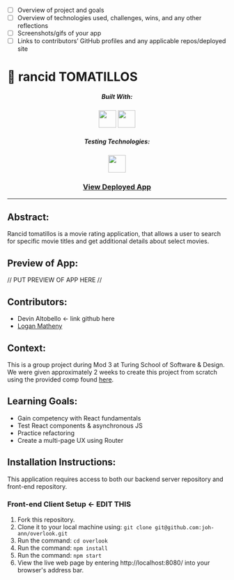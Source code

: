 - [ ] Overview of project and goals
- [ ] Overview of technologies used, challenges, wins, and any other reflections
- [ ] Screenshots/gifs of your app
- [ ] Links to contributors’ GitHub profiles and any applicable repos/deployed site

# 🥫 rancid TOMATILLOS

<div align="center">
  
##### Built With: 
<img height="40px" src="https://cdn.jsdelivr.net/gh/devicons/devicon/icons/javascript/javascript-original.svg" />
<img height="40px" src="https://cdn.jsdelivr.net/gh/devicons/devicon/icons/react/react-original-wordmark.svg" />


##### Testing Technologies:
<img height="40px" src="https://avatars.githubusercontent.com/u/8908513?s=200&v=4"/>

### [View Deployed App](https://rancid-tomatillos-two-rho.vercel.app/)

</div>

---

## Abstract:

Rancid tomatillos is a movie rating application, that allows a user to search for specific movie titles and get additional details about select movies. 

## Preview of App:

// PUT PREVIEW OF APP HERE //

## Contributors:

- Devin Altobello <- link github here
- [Logan Matheny](https://github.com/loganpaulmatheny)

## Context:

This is a group project during Mod 3 at Turing School of Software & Design. We were given approximately 2 weeks to create this project from scratch using the provided comp found [here](https://frontend.turing.edu/projects/module-3/rancid-tomatillos-v3.html).

## Learning Goals:

- Gain competency with React fundamentals
- Test React components & asynchronous JS
- Practice refactoring
- Create a multi-page UX using Router

## Installation Instructions:

This application requires access to both our backend server repository and front-end repository.

### Front-end Client Setup <- EDIT THIS

1. Fork this repository.
2. Clone it to your local machine using: `git clone git@github.com:joh-ann/overlook.git`
3. Run the command: `cd overlook`
4. Run the command: `npm install`
5. Run the command: `npm start`
6. View the live web page by entering http://localhost:8080/ into your browser's address bar.
